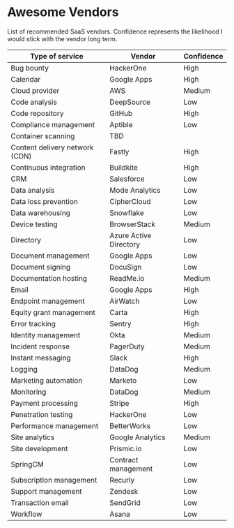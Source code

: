 # Awesome Vendors

List of recommended SaaS vendors. Confidence represents the likelihood I would stick with the vendor long term.

| Type of service                | Vendor                 | Confidence |
|--------------------------------|------------------------|------------|
| Bug bounty                     | HackerOne              | High       |
| Calendar                       | Google Apps            | High       |
| Cloud provider                 | AWS                    | Medium     |
| Code analysis                  | DeepSource             | Low        |
| Code repository                | GitHub                 | High       |
| Compliance management          | Aptible                | Low        |
| Container scanning             | TBD                    |            |
| Content delivery network (CDN) | Fastly                 | High       |
| Continuous integration         | Buildkite              | High       |
| CRM                            | Salesforce             | Low        |
| Data analysis                  | Mode Analytics         | Low        |
| Data loss prevention           | CipherCloud            | Low        |
| Data warehousing               | Snowflake              | Low        |
| Device testing                 | BrowserStack           | Medium     |
| Directory                      | Azure Active Directory | Low        |
| Document management            | Google Apps            | Low        |
| Document signing               | DocuSign               | Low        |
| Documentation hosting          | ReadMe.io              | Medium     |
| Email                          | Google Apps            | High       |
| Endpoint management            | AirWatch               | Low        |
| Equity grant management        | Carta                  | High       |
| Error tracking                 | Sentry                 | High       |
| Identity management            | Okta                   | Medium     |
| Incident response              | PagerDuty              | Medium     |
| Instant messaging              | Slack                  | High       |
| Logging                        | DataDog                | Medium     |
| Marketing automation           | Marketo                | Low        |
| Monitoring                     | DataDog                | Medium     |
| Payment processing             | Stripe                 | High       |
| Penetration testing            | HackerOne              | Low        |
| Performance management         | BetterWorks            | Low        |
| Site analytics                 | Google Analytics       | Medium     |
| Site development               | Prismic.io             | Low        |
| SpringCM                       | Contract management    | Low        |
| Subscription management        | Recurly                | Low        |
| Support management             | Zendesk                | Low        |
| Transaction email              | SendGrid               | Low        |
| Workflow                       | Asana                  | Low        |

